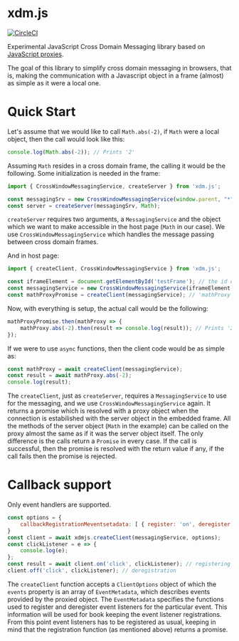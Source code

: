 # xdm.js
[![CircleCI](https://circleci.com/gh/Katona/xdm.js.svg?style=shield&circle-token=4fe7750d41525e10efd25cf28e42b5b07c8230f9)](https://circleci.com/gh/Katona/xdm.js)

Experimental JavaScript Cross Domain Messaging library based on [JavaScript proxies](https://developer.mozilla.org/en-US/docs/Web/JavaScript/Reference/Global_Objects/Proxy).

The goal of this library to simplify cross domain messaging in browsers, that is, making the communication with a Javascript object in a frame (almost) as simple as it were a local one.

# Quick Start
Let's assume that we would like to call `Math.abs(-2)`, if `Math` were a local object, then the call would look like this:

```javascript
console.log(Math.abs(-2)); // Prints '2'
```

Assuming `Math` resides in a cross domain frame, the calling it would be the following. Some initialization is needed in the frame:
```javascript
import { CrossWindowMessagingService, createServer } from 'xdm.js';

const messagingSrv = new CrossWindowMessagingService(window.parent, "*");
const server = createServer(messagingSrv, Math);
```
`createServer` requires two arguments, a `MessagingService` and the object which we want to make accessible in the host page (`Math` in our
case). We use `CrossWindowMessagingService` which handles the message passing between cross domain frames.

And in host page:
```javascript
import { createClient, CrossWindowMessagingService } from 'xdm.js';

const iframeElement = document.getElementById('testFrame'); // the id of the frame containing the `Math` object to be called
const messagingService = new CrossWindowMessagingService(iframeElement.contentWindow, "*");
const mathProxyPromise = createClient(messagingService); // 'mathProxy' is a promise which resolves with the proxy of 'Math'

```
Now, with everything is setup, the actual call would be the following:
```javascript
mathProxyPromise.then(mathProxy => {
    mathProxy.abs(-2).then(result => console.log(result)); // Prints '2'
});
```

If we were to use `async` functions, then the client code would be as simple as:
```javascript
const mathProxy = await createClient(messagingService);
const result = await mathProxy.abs(-2);
console.log(result);
```

The `createClient`, just as `createServer`, requires a `MessagingService` to use for the messaging, and we use `CrossWindowMessagingService` again. It returns a promise which is resolved with a proxy object when the connection is estabilished with the server object in the embedded frame. All the methods of the server object (`Math` in the example) can be called on the proxy almost the same as if it was the server object itself. The only difference is the calls return a `Promise` in every case. If the call is successful, then the promise is resolved with the return value if any, if the call fails then the promise is rejected.

# Callback support

Only event handlers are supported.

```javascript
const options = {
    callbackRegistrationMeventsetadata: [ { register: 'on', deregister: 'off' } ]
}
const client = await xdmjs.createClient(messagingService, options);
const clickListener = e => {
    console.log(e);
};
const result = await client.on('click', clickListener); // registering the listener
client.off('click', clickListener); // deregistration
```

The `createClient` function accepts a `ClientOptions` object of which the `events` property is an array of `EventMetadata`, which describes events provided by the proxied object. The `EventMetadata` specifies the functions used to register and deregister event listeners for the particular event. This information will be used for book keeping the event listener registrations. From this point event listeners has to be registered as usual, keeping in mind that the registration function (as mentioned above) returns a promise.